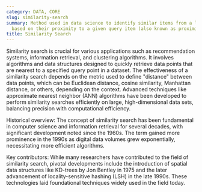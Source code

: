 ```yaml
---
category: DATA, CORE
slug: similarity-search
summary: Method used in data science to identify similar items from a large dataset
  based on their proximity to a given query item (also known as proximity search).
title: Similarity Search
---
```


Similarity search is crucial for various applications such as recommendation systems, information retrieval, and clustering algorithms. It involves algorithms and data structures designed to quickly retrieve data points that are nearest to a specified query point in a dataset. The effectiveness of a similarity search depends on the metric used to define "distance" between data points, which can be Euclidean distance, cosine similarity, Manhattan distance, or others, depending on the context. Advanced techniques like approximate nearest neighbor (ANN) algorithms have been developed to perform similarity searches efficiently on large, high-dimensional data sets, balancing precision with computational efficiency.

Historical overview: The concept of similarity search has been fundamental in computer science and information retrieval for several decades, with significant development noted since the 1960s. The term gained more prominence in the 1990s as digital data volumes grew exponentially, necessitating more efficient algorithms.

Key contributors: While many researchers have contributed to the field of similarity search, pivotal developments include the introduction of spatial data structures like KD-trees by Jon Bentley in 1975 and the later advancement of locality-sensitive hashing (LSH) in the late 1990s. These technologies laid foundational techniques widely used in the field today.